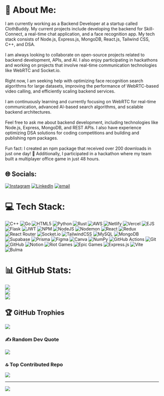 # 💫 About Me:
I am currently working as a Backend Developer at a startup called ClothBuddy. My current projects include developing the backend for Skill-Connect, a real-time chat application, and a face recognition app. My tech stack consists of Node.js, Express.js, MongoDB, React.js, Tailwind CSS, C++, and DSA.<br><br>I am always looking to collaborate on open-source projects related to backend development, APIs, and AI. I also enjoy participating in hackathons and working on projects that involve real-time communication technologies like WebRTC and Socket.io.<br><br>Right now, I am seeking help with optimizing face recognition search algorithms for large datasets, improving the performance of WebRTC-based video calling, and efficiently scaling backend services.<br><br>I am continuously learning and currently focusing on WebRTC for real-time communication, advanced AI-based search algorithms, and scalable backend architectures.<br><br>Feel free to ask me about backend development, including technologies like Node.js, Express, MongoDB, and REST APIs. I also have experience optimizing DSA solutions for coding competitions and building and publishing npm packages.<br><br>Fun fact: I created an npm package that received over 200 downloads in just one day! 🚀 Additionally, I participated in a hackathon where my team built a multiplayer office game in just 48 hours.


## 🌐 Socials:
[![Instagram](https://img.shields.io/badge/Instagram-%23E4405F.svg?logo=Instagram&logoColor=white)](https://instagram.com/aggarwalgautam2324) [![LinkedIn](https://img.shields.io/badge/LinkedIn-%230077B5.svg?logo=linkedin&logoColor=white)](https://linkedin.com/in/www.linkedin.com/in/gautam-aggarwal-) [![email](https://img.shields.io/badge/Email-D14836?logo=gmail&logoColor=white)](mailto:gautam.aggarwal.tech@gmail.com) 

# 💻 Tech Stack:
![C++](https://img.shields.io/badge/c++-%2300599C.svg?style=for-the-badge&logo=c%2B%2B&logoColor=white) ![Go](https://img.shields.io/badge/go-%2300ADD8.svg?style=for-the-badge&logo=go&logoColor=white) ![HTML5](https://img.shields.io/badge/html5-%23E34F26.svg?style=for-the-badge&logo=html5&logoColor=white) ![Python](https://img.shields.io/badge/python-3670A0?style=for-the-badge&logo=python&logoColor=ffdd54) ![Rust](https://img.shields.io/badge/rust-%23000000.svg?style=for-the-badge&logo=rust&logoColor=white) ![AWS](https://img.shields.io/badge/AWS-%23FF9900.svg?style=for-the-badge&logo=amazon-aws&logoColor=white) ![Netlify](https://img.shields.io/badge/netlify-%23000000.svg?style=for-the-badge&logo=netlify&logoColor=#00C7B7) ![Vercel](https://img.shields.io/badge/vercel-%23000000.svg?style=for-the-badge&logo=vercel&logoColor=white) ![EJS](https://img.shields.io/badge/ejs-%23B4CA65.svg?style=for-the-badge&logo=ejs&logoColor=black) ![Flask](https://img.shields.io/badge/flask-%23000.svg?style=for-the-badge&logo=flask&logoColor=white) ![JWT](https://img.shields.io/badge/JWT-black?style=for-the-badge&logo=JSON%20web%20tokens) ![NPM](https://img.shields.io/badge/NPM-%23CB3837.svg?style=for-the-badge&logo=npm&logoColor=white) ![NodeJS](https://img.shields.io/badge/node.js-6DA55F?style=for-the-badge&logo=node.js&logoColor=white) ![Nodemon](https://img.shields.io/badge/NODEMON-%23323330.svg?style=for-the-badge&logo=nodemon&logoColor=%BBDEAD) ![React](https://img.shields.io/badge/react-%2320232a.svg?style=for-the-badge&logo=react&logoColor=%2361DAFB) ![Redux](https://img.shields.io/badge/redux-%23593d88.svg?style=for-the-badge&logo=redux&logoColor=white) ![React Router](https://img.shields.io/badge/React_Router-CA4245?style=for-the-badge&logo=react-router&logoColor=white) ![Socket.io](https://img.shields.io/badge/Socket.io-black?style=for-the-badge&logo=socket.io&badgeColor=010101) ![TailwindCSS](https://img.shields.io/badge/tailwindcss-%2338B2AC.svg?style=for-the-badge&logo=tailwind-css&logoColor=white) ![MySQL](https://img.shields.io/badge/mysql-4479A1.svg?style=for-the-badge&logo=mysql&logoColor=white) ![MongoDB](https://img.shields.io/badge/MongoDB-%234ea94b.svg?style=for-the-badge&logo=mongodb&logoColor=white) ![Supabase](https://img.shields.io/badge/Supabase-3ECF8E?style=for-the-badge&logo=supabase&logoColor=white) ![Prisma](https://img.shields.io/badge/Prisma-3982CE?style=for-the-badge&logo=Prisma&logoColor=white) ![Figma](https://img.shields.io/badge/figma-%23F24E1E.svg?style=for-the-badge&logo=figma&logoColor=white) ![Canva](https://img.shields.io/badge/Canva-%2300C4CC.svg?style=for-the-badge&logo=Canva&logoColor=white) ![NumPy](https://img.shields.io/badge/numpy-%23013243.svg?style=for-the-badge&logo=numpy&logoColor=white) ![GitHub Actions](https://img.shields.io/badge/github%20actions-%232671E5.svg?style=for-the-badge&logo=githubactions&logoColor=white) ![Git](https://img.shields.io/badge/git-%23F05033.svg?style=for-the-badge&logo=git&logoColor=white) ![GitHub](https://img.shields.io/badge/github-%23121011.svg?style=for-the-badge&logo=github&logoColor=white) ![Notion](https://img.shields.io/badge/Notion-%23000000.svg?style=for-the-badge&logo=notion&logoColor=white) ![Riot Games](https://img.shields.io/badge/riotgames-D32936.svg?style=for-the-badge&logo=riotgames&logoColor=white) ![Epic Games](https://img.shields.io/badge/epicgames-%23313131.svg?style=for-the-badge&logo=epicgames&logoColor=white) ![Express.js](https://img.shields.io/badge/express.js-%23404d59.svg?style=for-the-badge&logo=express&logoColor=%2361DAFB) ![Vite](https://img.shields.io/badge/vite-%23646CFF.svg?style=for-the-badge&logo=vite&logoColor=white) ![Bulma](https://img.shields.io/badge/bulma-00D0B1?style=for-the-badge&logo=bulma&logoColor=white)
# 📊 GitHub Stats:
![](https://github-readme-stats.vercel.app/api?username=gautamaggarwaldev&theme=dark&hide_border=false&include_all_commits=false&count_private=false)<br/>
![](https://github-readme-streak-stats.herokuapp.com/?user=gautamaggarwaldev&theme=dark&hide_border=false)<br/>
![](https://github-readme-stats.vercel.app/api/top-langs/?username=gautamaggarwaldev&theme=dark&hide_border=false&include_all_commits=false&count_private=false&layout=compact)

## 🏆 GitHub Trophies
![](https://github-profile-trophy.vercel.app/?username=gautamaggarwaldev&theme=radical&no-frame=false&no-bg=false&margin-w=4)

### ✍️ Random Dev Quote
![](https://quotes-github-readme.vercel.app/api?type=horizontal&theme=radical)

### 🔝 Top Contributed Repo
![](https://github-contributor-stats.vercel.app/api?username=gautamaggarwaldev&limit=5&theme=dark&combine_all_yearly_contributions=true)

---
[![](https://visitcount.itsvg.in/api?id=gautamaggarwaldev&icon=0&color=0)](https://visitcount.itsvg.in)

<!-- Proudly created with GPRM ( https://gprm.itsvg.in ) -->
